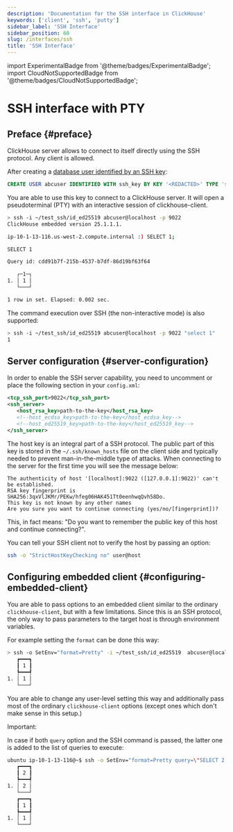 ```yaml
---
description: 'Documentation for the SSH interface in ClickHouse'
keywords: ['client', 'ssh', 'putty']
sidebar_label: 'SSH Interface'
sidebar_position: 60
slug: /interfaces/ssh
title: 'SSH Interface'
---
```


import ExperimentalBadge from '@theme/badges/ExperimentalBadge';
import CloudNotSupportedBadge from '@theme/badges/CloudNotSupportedBadge';

# SSH interface with PTY

<ExperimentalBadge/>
<CloudNotSupportedBadge/>

## Preface {#preface}

ClickHouse server allows to connect to itself directly using the SSH protocol. Any client is allowed.

After creating a [database user identified by an SSH key](/knowledgebase/how-to-connect-to-ch-cloud-using-ssh-keys):

```sql
CREATE USER abcuser IDENTIFIED WITH ssh_key BY KEY '<REDACTED>' TYPE 'ssh-ed25519';
```

You are able to use this key to connect to a ClickHouse server. It will open a pseudoterminal (PTY) with an interactive session of clickhouse-client.

```bash
> ssh -i ~/test_ssh/id_ed25519 abcuser@localhost -p 9022
ClickHouse embedded version 25.1.1.1.

ip-10-1-13-116.us-west-2.compute.internal :) SELECT 1;

SELECT 1

Query id: cdd91b7f-215b-4537-b7df-86d19bf63f64

   ┌─1─┐
1. │ 1 │
   └───┘

1 row in set. Elapsed: 0.002 sec.
```

The command execution over SSH (the non-interactive mode) is also supported:

```bash
> ssh -i ~/test_ssh/id_ed25519 abcuser@localhost -p 9022 "select 1"
1
```

## Server configuration {#server-configuration}

In order to enable the SSH server capability, you need to uncomment or place the following section in your `config.xml`:

```xml
<tcp_ssh_port>9022</tcp_ssh_port>
<ssh_server>
   <host_rsa_key>path-to-the-key</host_rsa_key>
   <!--host_ecdsa_key>path-to-the-key</host_ecdsa_key-->
   <!--host_ed25519_key>path-to-the-key</host_ed25519_key-->
</ssh_server>
```

The host key is an integral part of a SSH protocol. The public part of this key is stored in the `~/.ssh/known_hosts` file on the client side and typically needed to prevent man-in-the-middle type of attacks. When connecting to the server for the first time you will see the message below:

```shell
The authenticity of host '[localhost]:9022 ([127.0.0.1]:9022)' can't be established.
RSA key fingerprint is SHA256:3qxVlJKMr/PEKw/hfeg06HAK451Tt0eenhwqQvh58Do.
This key is not known by any other names
Are you sure you want to continue connecting (yes/no/[fingerprint])?
```

This, in fact means: "Do you want to remember the public key of this host and continue connecting?".

You can tell your SSH client not to verify the host by passing an option:

```bash
ssh -o "StrictHostKeyChecking no" user@host
```

## Configuring embedded client {#configuring-embedded-client}

You are able to pass options to an embedded client similar to the ordinary `clickhouse-client`, but with a few limitations.
Since this is an SSH protocol, the only way to pass parameters to the target host is through environment variables.

For example setting the `format` can be done this way:

```bash
> ssh -o SetEnv="format=Pretty" -i ~/test_ssh/id_ed25519  abcuser@localhost -p 9022 "SELECT 1"
   ┏━━━┓
   ┃ 1 ┃
   ┡━━━┩
1. │ 1 │
   └───┘
```

You are able to change any user-level setting this way and additionally pass most of the ordinary `clickhouse-client` options (except ones which don't make sense in this setup.)

Important:

In case if both `query` option and the SSH command is passed, the latter one is added to the list of queries to execute:

```bash
ubuntu ip-10-1-13-116@~$ ssh -o SetEnv="format=Pretty query=\"SELECT 2;\"" -i ~/test_ssh/id_ed25519  abcuser@localhost -p 9022 "SELECT 1"
   ┏━━━┓
   ┃ 2 ┃
   ┡━━━┩
1. │ 2 │
   └───┘
   ┏━━━┓
   ┃ 1 ┃
   ┡━━━┩
1. │ 1 │
   └───┘
```
